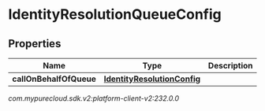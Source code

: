 # IdentityResolutionQueueConfig


## Properties

| Name | Type | Description | Notes |
| ------------ | ------------- | ------------- | ------------- |
| **callOnBehalfOfQueue** | [**IdentityResolutionConfig**](IdentityResolutionConfig) |  |  [optional] |




_com.mypurecloud.sdk.v2:platform-client-v2:232.0.0_
